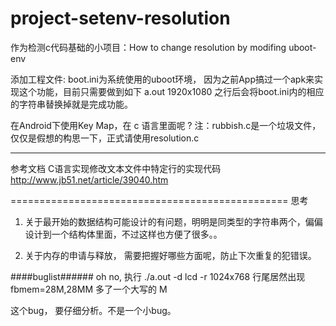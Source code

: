 # project-setenv-resolution
作为检测c代码基础的小项目：How to change resolution by modifing uboot-env

添加工程文件:
boot.ini为系统使用的uboot环境，
因为之前App搞过一个apk来实现这个功能，目前只需要做到如下
a.out 1920x1080 之行后会将boot.ini内的相应的字符串替换掉就是完成功能。

在Android下使用Key Map，在 c 语言里面呢 ?
注：rubbish.c是一个垃圾文件，仅仅是假想的构思一下，正式请使用resolution.c

-------------------------------------------------
参考文档
C语言实现修改文本文件中特定行的实现代码
http://www.jb51.net/article/39040.htm

================================================
思考
1. 关于最开始的数据结构可能设计的有问题，明明是同类型的字符串两个，偏偏设计到一个结构体里面，不过这样也方便了很多。。

2. 关于内存的申请与释放， 需要把握好哪些方面呢，防止下次重复的犯错误。


####buglist######
oh no, 执行
./a.out -d lcd -r 1024x768
行尾居然出现fbmem=28M,28MM
多了一个大写的 M 

这个bug， 要仔细分析。不是一个小bug。
